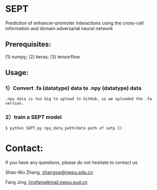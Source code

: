 # SEPT
Prediction of enhancer-promoter interactions using the cross-cell information and domain adversarial neural network

## Prerequisites: 
(1) numpy; (2) keras; (3) tensorflow

## Usage:
### 1）Convert .fa (datatype) data to .npy (datatype) data

    .npy data is too big to upload to GitHub, so we uploaded the .fa version.
    
### 2）train a SEPT model

    $ python SEPT.py npy_data_path(data path of setp 1)

# Contact:
If you have any questions, please do not hesitate to contact us.

Shao-Wu Zhang, zhangsw@nwpu.edu.cn

Fang Jing, jingfang@mail.nwpu.eud.cn
